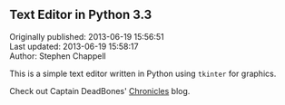 ## Text Editor in Python 3.3  
Originally published: 2013-06-19 15:56:51  
Last updated: 2013-06-19 15:58:17  
Author: Stephen Chappell  
  
This is a simple text editor written in Python using `tkinter` for graphics.

Check out Captain DeadBones' [Chronicles](http://thelivingpearl.com/) blog.